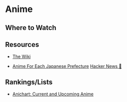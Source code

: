 # Anime

## Where to Watch

## Resources

- [The Wiki](https://thewiki.moe/)

- [Anime For Each Japanese Prefecture](https://www.tokyoweekender.com/entertainment/47-anime-locations-47-prefectures-japan/) [Hacker News 📰](https://news.ycombinator.com/item?id=37855057)

## Rankings/Lists

- [Anichart: Current and Upcoming Anime](https://anichart.net/Summer-2023)